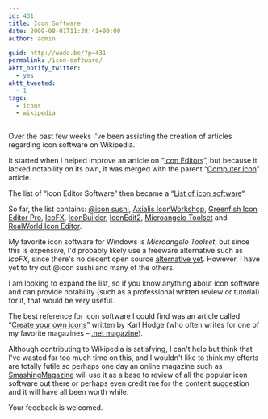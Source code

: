 ```yaml
---
id: 431
title: Icon Software
date: 2009-08-01T11:38:41+00:00
author: admin

guid: http://wade.be/?p=431
permalink: /icon-software/
aktt_notify_twitter:
  - yes
aktt_tweeted:
  - 1
tags:
  - icons
  - wikipedia
---
```

<p class="lead">
  Over the past few weeks I've been assisting the creation</a> of articles regarding icon software on Wikipedia.
</p>

It started when I helped improve an article on &#8220;[Icon Editors](http://en.wikipedia.org/w/index.php?title=Icon_editor&oldid=298521785)&#8220;, but because it lacked notability on its own, it was merged with the parent &#8220;[Computer icon](http://en.wikipedia.org/wiki/Computer_icon)&#8221; article.<!--more-->

The list of &#8220;Icon Editor Software&#8221; then became a &#8220;[List of icon software](http://en.wikipedia.org/wiki/List_of_icon_software)&#8220;.

So far, the list contains: [@icon sushi](http://en.wikipedia.org/wiki/@icon_sushi), [Axialis IconWorkshop](http://en.wikipedia.org/wiki/Axialis_IconWorkshop), [Greenfish Icon Editor Pro](http://en.wikipedia.org/wiki/Greenfish_Icon_Editor_Pro), [IcoFX](http://en.wikipedia.org/wiki/IcoFX), [IconBuilder](http://en.wikipedia.org/wiki/IconBuilder), [IconEdit2](http://en.wikipedia.org/wiki/IconEdit2), [Microangelo Toolset](http://en.wikipedia.org/wiki/Microangelo_Toolset) and [RealWorld Icon Editor](http://en.wikipedia.org/wiki/RealWorld_Icon_Editor).

My favorite icon software for Windows is _Microangelo Toolset_, but since this is expensive, I'd probably likely use a freeware alternative such as _IcoFX_, since there's no decent open source [alternative yet](http://alternativeto.net/desktop/microangelo-toolset/). However, I have yet to try out @icon sushi and many of the others.

I am looking to expand the list, so if you know anything about icon software and can provide notability (such as a professional written review or tutorial) for it, that would be very useful.

The best reference for icon software I could find was an article called &#8220;[Create your own icons](http://www.officialwindowsmagazine.com/4352741769176146053/create-your-own-icons.html)&#8221; written by Karl Hodge (who often writes for one of my favorite magazines &#8211; [.net magazine](http://en.wikipedia.org/wiki/.net_%28magazine%29)).

Although contributing to Wikipedia is satisfying, I can't help but think that I've wasted far too much time on this, and I wouldn't like to think my efforts are totally futile so perhaps one day an online magazine such as [SmashingMagazine](http://www.smashingmagazine.com/) will use it as a base to review of all the popular icon software out there or perhaps even credit me for the content suggestion and it will have all been worth while.

Your feedback is welcomed.